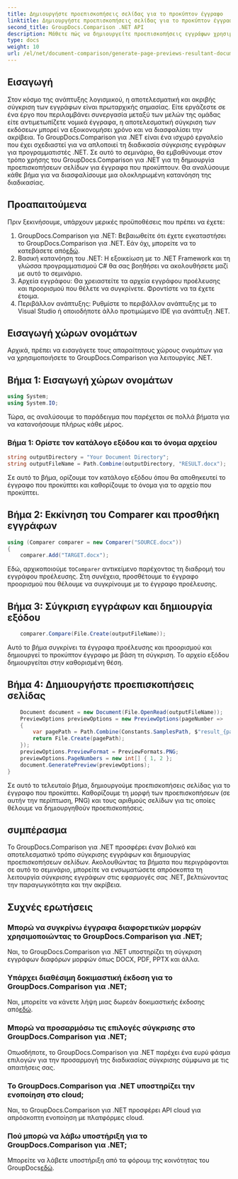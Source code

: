 ```yaml
---
title: Δημιουργήστε προεπισκοπήσεις σελίδας για το προκύπτον έγγραφο
linktitle: Δημιουργήστε προεπισκοπήσεις σελίδας για το προκύπτον έγγραφο
second_title: GroupDocs.Comparison .NET API
description: Μάθετε πώς να δημιουργείτε προεπισκοπήσεις εγγράφων χρησιμοποιώντας το GroupDocs.Comparison για .NET. Συγκρίνετε έγγραφα αποτελεσματικά και με ακρίβεια.
type: docs
weight: 10
url: /el/net/document-comparison/generate-page-previews-resultant-document/
---
```

## Εισαγωγή
Στον κόσμο της ανάπτυξης λογισμικού, η αποτελεσματική και ακριβής σύγκριση των εγγράφων είναι πρωταρχικής σημασίας. Είτε εργάζεστε σε ένα έργο που περιλαμβάνει συνεργασία μεταξύ των μελών της ομάδας είτε αντιμετωπίζετε νομικά έγγραφα, η αποτελεσματική σύγκριση των εκδόσεων μπορεί να εξοικονομήσει χρόνο και να διασφαλίσει την ακρίβεια. Το GroupDocs.Comparison για .NET είναι ένα ισχυρό εργαλείο που έχει σχεδιαστεί για να απλοποιεί τη διαδικασία σύγκρισης εγγράφων για προγραμματιστές .NET. Σε αυτό το σεμινάριο, θα εμβαθύνουμε στον τρόπο χρήσης του GroupDocs.Comparison για .NET για τη δημιουργία προεπισκοπήσεων σελίδων για έγγραφα που προκύπτουν. Θα αναλύσουμε κάθε βήμα για να διασφαλίσουμε μια ολοκληρωμένη κατανόηση της διαδικασίας.
## Προαπαιτούμενα
Πριν ξεκινήσουμε, υπάρχουν μερικές προϋποθέσεις που πρέπει να έχετε:
1.  GroupDocs.Comparison για .NET: Βεβαιωθείτε ότι έχετε εγκαταστήσει το GroupDocs.Comparison για .NET. Εάν όχι, μπορείτε να το κατεβάσετε από[εδώ](https://releases.groupdocs.com/comparison/net/).
2. Βασική κατανόηση του .NET: Η εξοικείωση με το .NET Framework και τη γλώσσα προγραμματισμού C# θα σας βοηθήσει να ακολουθήσετε μαζί με αυτό το σεμινάριο.
3. Αρχεία εγγράφου: Θα χρειαστείτε τα αρχεία εγγράφου προέλευσης και προορισμού που θέλετε να συγκρίνετε. Φροντίστε να τα έχετε έτοιμα.
4. Περιβάλλον ανάπτυξης: Ρυθμίστε το περιβάλλον ανάπτυξης με το Visual Studio ή οποιοδήποτε άλλο προτιμώμενο IDE για ανάπτυξη .NET.

## Εισαγωγή χώρων ονομάτων
Αρχικά, πρέπει να εισαγάγετε τους απαραίτητους χώρους ονομάτων για να χρησιμοποιήσετε το GroupDocs.Comparison για λειτουργίες .NET.
## Βήμα 1: Εισαγωγή χώρων ονομάτων
```csharp
using System;
using System.IO;
```
Τώρα, ας αναλύσουμε το παράδειγμα που παρέχεται σε πολλά βήματα για να κατανοήσουμε πλήρως κάθε μέρος.
### Βήμα 1: Ορίστε τον κατάλογο εξόδου και το όνομα αρχείου
```csharp
string outputDirectory = "Your Document Directory";
string outputFileName = Path.Combine(outputDirectory, "RESULT.docx");
```
Σε αυτό το βήμα, ορίζουμε τον κατάλογο εξόδου όπου θα αποθηκευτεί το έγγραφο που προκύπτει και καθορίζουμε το όνομα για το αρχείο που προκύπτει.
## Βήμα 2: Εκκίνηση του Comparer και προσθήκη εγγράφων
```csharp
using (Comparer comparer = new Comparer("SOURCE.docx"))
{
    comparer.Add("TARGET.docx");
```
 Εδώ, αρχικοποιούμε το`Comparer` αντικείμενο παρέχοντας τη διαδρομή του εγγράφου προέλευσης. Στη συνέχεια, προσθέτουμε το έγγραφο προορισμού που θέλουμε να συγκρίνουμε με το έγγραφο προέλευσης.
## Βήμα 3: Σύγκριση εγγράφων και δημιουργία εξόδου
```csharp
    comparer.Compare(File.Create(outputFileName));
```
Αυτό το βήμα συγκρίνει τα έγγραφα προέλευσης και προορισμού και δημιουργεί το προκύπτον έγγραφο με βάση τη σύγκριση. Το αρχείο εξόδου δημιουργείται στην καθορισμένη θέση.
## Βήμα 4: Δημιουργήστε προεπισκοπήσεις σελίδας
```csharp
    Document document = new Document(File.OpenRead(outputFileName));
    PreviewOptions previewOptions = new PreviewOptions(pageNumber =>
    {
        var pagePath = Path.Combine(Constants.SamplesPath, $"result_{pageNumber}.png");
        return File.Create(pagePath);
    });
    previewOptions.PreviewFormat = PreviewFormats.PNG;
    previewOptions.PageNumbers = new int[] { 1, 2 };
    document.GeneratePreview(previewOptions);
}
```
Σε αυτό το τελευταίο βήμα, δημιουργούμε προεπισκοπήσεις σελίδας για το έγγραφο που προκύπτει. Καθορίζουμε τη μορφή των προεπισκοπήσεων (σε αυτήν την περίπτωση, PNG) και τους αριθμούς σελίδων για τις οποίες θέλουμε να δημιουργηθούν προεπισκοπήσεις.

## συμπέρασμα
Το GroupDocs.Comparison για .NET προσφέρει έναν βολικό και αποτελεσματικό τρόπο σύγκρισης εγγράφων και δημιουργίας προεπισκοπήσεων σελίδων. Ακολουθώντας τα βήματα που περιγράφονται σε αυτό το σεμινάριο, μπορείτε να ενσωματώσετε απρόσκοπτα τη λειτουργία σύγκρισης εγγράφων στις εφαρμογές σας .NET, βελτιώνοντας την παραγωγικότητα και την ακρίβεια.
## Συχνές ερωτήσεις
### Μπορώ να συγκρίνω έγγραφα διαφορετικών μορφών χρησιμοποιώντας το GroupDocs.Comparison για .NET;
Ναι, το GroupDocs.Comparison για .NET υποστηρίζει τη σύγκριση εγγράφων διαφόρων μορφών όπως DOCX, PDF, PPTX και άλλα.
### Υπάρχει διαθέσιμη δοκιμαστική έκδοση για το GroupDocs.Comparison για .NET;
 Ναι, μπορείτε να κάνετε λήψη μιας δωρεάν δοκιμαστικής έκδοσης από[εδώ](https://releases.groupdocs.com/).
### Μπορώ να προσαρμόσω τις επιλογές σύγκρισης στο GroupDocs.Comparison για .NET;
Οπωσδήποτε, το GroupDocs.Comparison για .NET παρέχει ένα ευρύ φάσμα επιλογών για την προσαρμογή της διαδικασίας σύγκρισης σύμφωνα με τις απαιτήσεις σας.
### Το GroupDocs.Comparison για .NET υποστηρίζει την ενοποίηση στο cloud;
Ναι, το GroupDocs.Comparison για .NET προσφέρει API cloud για απρόσκοπτη ενοποίηση με πλατφόρμες cloud.
### Πού μπορώ να λάβω υποστήριξη για το GroupDocs.Comparison για .NET;
 Μπορείτε να λάβετε υποστήριξη από τα φόρουμ της κοινότητας του GroupDocs[εδώ](https://forum.groupdocs.com/c/comparison/12).